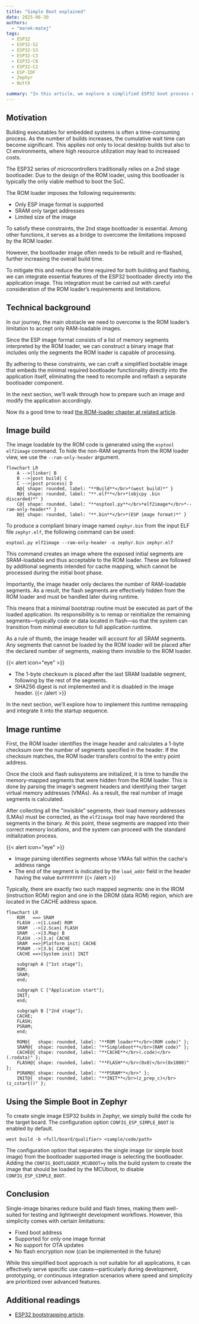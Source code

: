 ```yaml
---
title: "Simple Boot explained"
date: 2025-06-30
authors:
  - "marek-matej"
tags:
  - ESP32
  - ESP32-S2
  - ESP32-S3
  - ESP32-C3
  - ESP32-C6
  - ESP32-C2
  - ESP-IDF
  - Zephyr
  - NuttX

summary: "In this article, we explore a simplified ESP32 boot process using single-image binaries to speed up build and flash times — ideal for development workflows. This approach sacrifices features like OTA updates but enables faster iteration."
---
```


## Motivation

Building executables for embedded systems is often a time-consuming process. As the number of builds increases, the cumulative wait time can become significant. This applies not only to local desktop builds but also to CI environments, where high resource utilization may lead to increased costs.

The ESP32 series of microcontrollers traditionally relies on a 2nd stage bootloader. Due to the design of the ROM loader, using this bootloader is typically the only viable method to boot the SoC.

The ROM loader imposes the following requirements:
- Only ESP image format is supported
- SRAM only target addresses
- Limited size of the image

To satisfy these constraints, the 2nd stage bootloader is essential. Among other functions, it serves as a bridge to overcome the limitations imposed by the ROM loader.

However, the bootloader image often needs to be rebuilt and re-flashed, further increasing the overall build time.

To mitigate this and reduce the time required for both building and flashing, we can integrate essential features of the ESP32 bootloader directly into the application image. This integration must be carried out with careful consideration of the ROM loader’s requirements and limitations.

## Technical background

In our journey, the main obstacle we need to overcome is the ROM loader’s limitation to accept only RAM-loadable images.

Since the ESP image format consists of a list of memory segments interpreted by the ROM loader, we can construct a binary image that includes only the segments the ROM loader is capable of processing.

By adhering to these constraints, we can craft a simplified bootable image that embeds the minimal required bootloader functionality directly into the application itself, eliminating the need to recompile and reflash a separate bootloader component.

In the next section, we’ll walk through how to prepare such an image and modify the application accordingly.

Now its a good time to read [the ROM-loader chapter at related article](https://developer.espressif.com/blog/esp32-bootstrapping/#rom-loader).

## Image build

The image loadable by the ROM code is generated using the `esptool elf2image` command. To hide the non-RAM segments from the ROM loader view, we use the `--ram-only-header` argument.

```mermaid
flowchart LR
	A -->|linker| B
	B -->|post build| C
	C -->|post process| D
	A@{ shape: rounded, label: "**Build**</br>*(west build)*" }
	B@{ shape: rounded, label: "**.elf**</br>*(objcpy .bin discarded)*" }
	C@{ shape: rounded, label: "**esptool.py**</br>*elf2image*</br>*--ram-only-header*" }
	D@{ shape: rounded, label: "**.bin**</br>*(ESP image format)*" }
```

To produce a compliant binary image named `zephyr.bin` from the input ELF file `zephyr.elf`, the following command can be used:

```shell
esptool.py elf2image --ram-only-header -o zephyr.bin zephyr.elf
```

This command creates an image where the exposed initial segments are SRAM-loadable and thus acceptable to the ROM loader. These are followed by additional segments intended for cache mapping, which cannot be processed during the initial boot phase.

Importantly, the image header only declares the number of RAM-loadable segments. As a result, the flash segments are effectively hidden from the ROM loader and must be handled later during runtime.

This means that a minimal bootstrap routine must be executed as part of the loaded application. Its responsibility is to remap or reinitialize the remaining segments—typically code or data located in flash—so that the system can transition from minimal execution to full application runtime.

As a rule of thumb, the image header will account for all SRAM segments. Any segments that cannot be loaded by the ROM loader will be placed after the declared number of segments, making them invisible to the ROM loader.

{{< alert icon="eye" >}}
- The 1-byte checksum is placed after the last SRAM loadable segment, following by the rest of the segments.
- SHA256 digest is not implemented and it is disabled in the image header.
{{< /alert >}}

In the next section, we’ll explore how to implement this runtime remapping and integrate it into the startup sequence.

## Image runtime

First, the ROM loader identifies the image header and calculates a 1-byte checksum over the number of segments specified in the header. If the checksum matches, the ROM loader transfers control to the entry point address.

Once the clock and flash subsystems are initialized, it is time to handle the memory-mapped segments that were hidden from the ROM loader. This is done by parsing the image's segment headers and identifying their target virtual memory addresses (VMAs). As a result, the real number of image segments is calculated.

After collecting all the "invisible" segments, their load memory addresses (LMAs) must be corrected, as the `elf2image` tool may have reordered the segments in the binary. At this point, these segments are mapped into their correct memory locations, and the system can proceed with the standard initialization process.

{{< alert icon="eye" >}}
- Image parsing identifies segments whose VMAs fall within the cache's address range
- The end of the segment is indicated by the `load_addr` field in the header having the value `0xFFFFFFFF`
{{< /alert >}}

Typically, there are exactly two such mapped segments: one in the IROM (instruction ROM) region and one in the DROM (data ROM) region, which are located in the CACHE address space.


```mermaid
flowchart LR
	ROM   ==> SRAM
	FLASH .->|1.Load| ROM
	SRAM  .->|2.Scan| FLASH
	SRAM  .->|3.Map| B
	FLASH .->|3.a| CACHE
	SRAM  ==>|Platform init| CACHE
	PSRAM .->|3.b| CACHE
	CACHE ==>|System init| INIT

	subgraph A ["1st stage"];
	ROM;
	SRAM;
	end;

	subgraph C ["Application start"];
	INIT;
	end;

	subgraph B ["2nd stage"];
	CACHE;
	FLASH;
	PSRAM;
	end;

	ROM@{   shape: rounded, label: "**ROM loader**</br>(ROM code)" };
	SRAM@{  shape: rounded, label: "**Simpleboot**</br>(RAM code)" };
	CACHE@{ shape: rounded, label: "**CACHE**</br>(.code)</br>(.rodata)" };
	FLASH@{ shape: rounded, label: "**FLASH**</br>(0x0)</br>(0x1000)" };
	PSRAM@{ shape: rounded, label: "**PSRAM**</br>" };
	INIT@{  shape: rounded, label: "**INIT**</br>(z_prep_c)</br>(z_cstart))" };

```

## Using the Simple Boot in Zephyr

To create single image ESP32 builds in Zephyr, we simply build the code for the target board. The configuration option `CONFIG_ESP_SIMPLE_BOOT` is enabled by default.

```shell
west build -b <full/board/qualifier> <sample/code/path>
```

The configuration option that separates the single image (or simple boot image) from the bootloader supported image is selecting the bootloader. Adding the `CONFIG_BOOTLOADER_MCUBOOT=y` tells the build system to create the image that should be loaded by the MCUboot, to disable `CONFIG_ESP_SIMPLE_BOOT`.

## Conclusion

Single-image binaries reduce build and flash times, making them well-suited for testing and lightweight development workflows. However, this simplicity comes with certain limitations:

- Fixed boot address
- Supported for only one image format
- No support for OTA updates
- No flash encryption now (can be implemented in the future)

While this simplified boot approach is not suitable for all applications, it can effectively serve specific use cases—particularly during development, prototyping, or continuous integration scenarios where speed and simplicity are prioritized over advanced features.

## Additional readings

- [ESP32 bootstrapping article](https://developer.espressif.com/blog/esp32-bootstrapping/).

